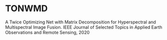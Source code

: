 # TONWMD
A Twice Optimizing Net with Matrix Decomposition for Hyperspectral and Multispectral Image Fusion. IEEE Journal of Selected Topics in Applied Earth Observations and Remote Sensing, 2020
